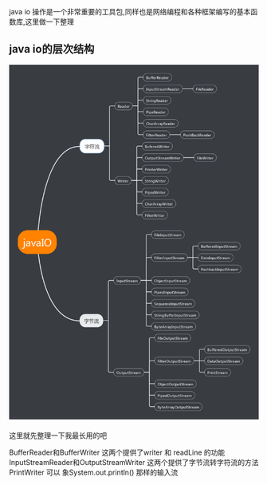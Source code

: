 java io 操作是一个非常重要的工具包,同样也是网络编程和各种框架编写的基本函数库,这里做一下整理

## java io的层次结构

![](blogimg/java/javaIO.png)

这里就先整理一下我最长用的吧

BufferReader和BufferWriter 这两个提供了writer 和 readLine 的功能
InputStreamReader和OutputStreamWriter 这两个提供了字节流转字符流的方法
PrintWriter 可以 象System.out.println() 那样的输入流
